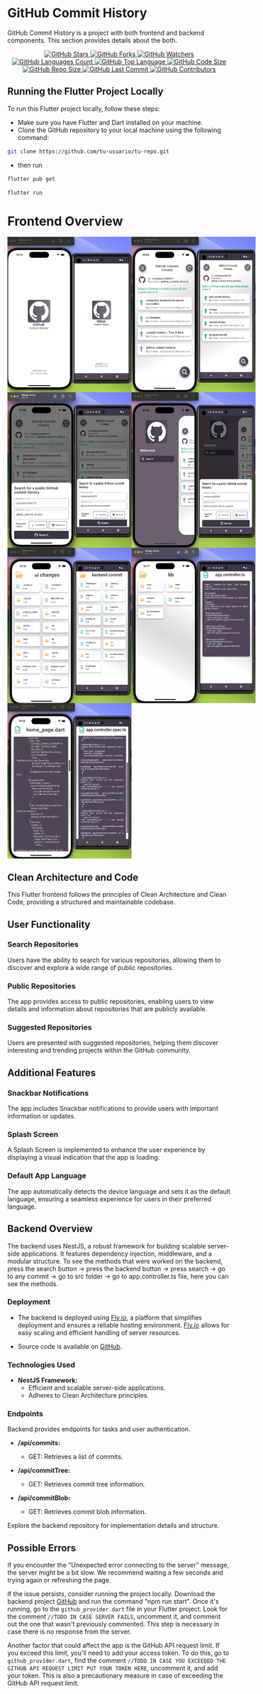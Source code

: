 # GitHub Commit History

GitHub Commit History is a project with both frontend and backend components. This section provides details about the both.

<p align="center">
  <a href="https://github.com/cristiancamilo070/github_commit_history" target="_blank">
    <img src="https://img.shields.io/github/stars/cristiancamilo070/github_commit_history.svg?style=social" alt="GitHub Stars" />
  </a>
  <a href="https://github.com/cristiancamilo070/github_commit_history" target="_blank">
    <img src="https://img.shields.io/github/forks/cristiancamilo070/github_commit_history.svg?style=social" alt="GitHub Forks" />
  </a>
  <a href="https://github.com/cristiancamilo070/github_commit_history" target="_blank">
    <img src="https://img.shields.io/github/watchers/cristiancamilo070/github_commit_history.svg?style=social" alt="GitHub Watchers" />
  </a>
  <a href="https://github.com/cristiancamilo070/github_commit_history" target="_blank">
    <img src="https://img.shields.io/github/languages/count/cristiancamilo070/github_commit_history.svg" alt="GitHub Languages Count" />
  </a>
  <a href="https://github.com/cristiancamilo070/github_commit_history" target="_blank">
    <img src="https://img.shields.io/github/languages/top/cristiancamilo070/github_commit_history.svg" alt="GitHub Top Language" />
  </a>
  <a href="https://github.com/cristiancamilo070/github_commit_history" target="_blank">
    <img src="https://img.shields.io/github/languages/code-size/cristiancamilo070/github_commit_history.svg" alt="GitHub Code Size" />
  </a>
  <a href="https://github.com/cristiancamilo070/github_commit_history" target="_blank">
    <img src="https://img.shields.io/github/repo-size/cristiancamilo070/github_commit_history.svg" alt="GitHub Repo Size" />
  </a>
  <a href="https://github.com/cristiancamilo070/github_commit_history" target="_blank">
    <img src="https://img.shields.io/github/last-commit/cristiancamilo070/github_commit_history.svg" alt="GitHub Last Commit" />
  </a>
  <a href="https://github.com/cristiancamilo070/github_commit_history" target="_blank">
    <img src="https://img.shields.io/github/contributors/cristiancamilo070/github_commit_history.svg" alt="GitHub Contributors" />
  </a>

</p>

## Running the Flutter Project Locally

To run this Flutter project locally, follow these steps:

- Make sure you have Flutter and Dart installed on your machine.
- Clone the GitHub repository to your local machine using the following command:

```bash
git clone https://github.com/tu-usuario/tu-repo.git
```

- then run

```bash
flutter pub get
```

```bash
flutter run
```

# Frontend Overview

<div style="display: flex; justify-content: space-between;">
  <img src="assets/screenshots/0.png" alt="Screenshot 1" width="280" height="350">
  <img src="assets/screenshots/1.png" alt="Screenshot 2" width="280" height="350">
</div>
<div style="display: flex; justify-content: space-between;">
  <img src="assets/screenshots/2.png" alt="Screenshot 1" width="280" height="350">
  <img src="assets/screenshots/3.png" alt="Screenshot 2" width="280" height="350">
</div>
<div style="display: flex; justify-content: space-between;">
  <img src="assets/screenshots/4.png" alt="Screenshot 1" width="280" height="350">
  <img src="assets/screenshots/5.png" alt="Screenshot 2" width="280" height="350">
</div>
<div style="display: flex; justify-content: space-between;">
  <img src="assets/screenshots/6.png" alt="Screenshot 2" width="280" height="350">
</div>

## Clean Architecture and Code

This Flutter frontend follows the principles of Clean Architecture and Clean Code, providing a structured and maintainable codebase.

## User Functionality

### Search Repositories

Users have the ability to search for various repositories, allowing them to discover and explore a wide range of public repositories.

### Public Repositories

The app provides access to public repositories, enabling users to view details and information about repositories that are publicly available.

### Suggested Repositories

Users are presented with suggested repositories, helping them discover interesting and trending projects within the GitHub community.

## Additional Features

### Snackbar Notifications

The app includes Snackbar notifications to provide users with important information or updates.

### Splash Screen

A Splash Screen is implemented to enhance the user experience by displaying a visual indication that the app is loading.

### Default App Language

The app automatically detects the device language and sets it as the default language, ensuring a seamless experience for users in their preferred language.

## Backend Overview

The backend uses NestJS, a robust framework for building scalable server-side applications. It features dependency injection, middleware, and a modular structure.
To see the methods that were worked on the backend, press the search button -> press the backend button -> press search -> go to any commit -> go to src folder -> go to app.controller.ts file, here you can see the methods.

### Deployment

- The backend is deployed using [Fly.io](https://github-commit-history-backend.fly.dev/), a platform that simplifies deployment and ensures a reliable hosting environment. [Fly.io](https://github-commit-history-backend.fly.dev/) allows for easy scaling and efficient handling of server resources.

- Source code is available on [GitHub](https://github.com/cristiancamilo070/github_commit_history_backend).

### Technologies Used

- **NestJS Framework:**
  - Efficient and scalable server-side applications.
  - Adheres to Clean Architecture principles.

### Endpoints

Backend provides endpoints for tasks and user authentication.

- **/api/commits:**

  - GET: Retrieves a list of commits.

- **/api/commitTree:**

  - GET: Retrieves commit tree information.

- **/api/commitBlob:**
  - GET: Retrieves commit blob information.

Explore the backend repository for implementation details and structure.

## Possible Errors

If you encounter the "Unexpected error connecting to the server" message, the server might be a bit slow. We recommend waiting a few seconds and trying again or refreshing the page.

If the issue persists, consider running the project locally. Download the backend project [GitHub](https://github.com/cristiancamilo070/github_commit_history_backend) and run the command "npm run start". Once it's running, go to the `github_provider.dart` file in your Flutter project. Look for the comment `//TODO IN CASE SERVER FAILS`, uncomment it, and comment out the one that wasn't previously commented. This step is necessary in case there is no response from the server.

Another factor that could affect the app is the GitHub API request limit. If you exceed this limit, you'll need to add your access token. To do this, go to `github_provider.dart`, find the comment `//TODO IN CASE YOU EXCEEDED THE GITHUB API REQUEST LIMIT PUT YOUR TOKEN HERE`, uncomment it, and add your token. This is also a precautionary measure in case of exceeding the GitHub API request limit.
